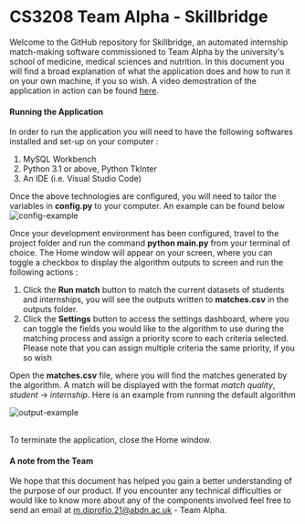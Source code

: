 # CS3208 Team Alpha - Skillbridge

Welcome to the GitHub repository for Skillbridge, an automated internship match-making software commissioned to Team Alpha by the university's school of medicine, medical sciences and nutrition.
In this document you will find a broad explanation of what the application does and how to run it on your own machine, if you so wish.
A video demostration of the application in action can be found [here](https://clipchamp.com/watch/ZN3sJKAj60H).

#### Running the Application

In order to run the application you will need to have the following softwares installed and set-up on your computer :

1. MySQL Workbench
2. Python 3.1 or above, Python TkInter
3. An IDE (i.e. Visual Studio Code)

Once the above technologies are configured, you will need to tailor the variables in **config.py** to your computer. An example can be found below 
</br>
![config-example](https://github.com/cs3028-alpha-team/career-portal-development/assets/98479421/21285687-d182-4b52-97d7-18c0e7e55619)

Once your development environment has been configured, travel to the project folder and run the command **python main.py** from your terminal of choice.
The Home window will appear on your screen, where you can toggle a checkbox to display the algorithm outputs to screen and run the following actions :

1. Click the **Run match** button to match the current datasets of students and internships, you will see the outputs written to **matches.csv** in the outputs folder.
2. Click the **Settings** button to access the settings dashboard, where you can toggle the fields you would like to the algorithm to use during the matching process and assign a
   priority score to each criteria selected. Please note that you can assign multiple criteria the same priority, if you so wish

Open the **matches.csv** file, where you will find the matches generated by the algorithm. A match will be displayed with the format *match quality*, *student* -> *internship*.
Here is an example from running the default algorithm

![output-example](https://github.com/cs3028-alpha-team/career-portal-development/assets/98479421/fe3b30f8-ec68-48f0-83c5-194ab060da3e)

</br>
To terminate the application, close the Home window.

#### A note from the Team

We hope that this document has helped you gain a better understanding of the purpose of our product. If you encounter any technical difficulties or would like to know more about any of the components involved feel free to send an email at <m.diprofio.21@abdn.ac.uk> - Team Alpha.
